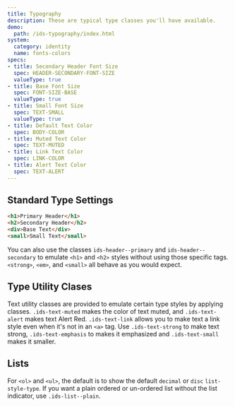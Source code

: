 ```yaml
---
title: Typography
description: These are typical type classes you'll have available.
demo:
  path: /ids-typography/index.html
system:
  category: identity
  name: fonts-colors
specs:
- title: Secondary Header Font Size
  spec: HEADER-SECONDARY-FONT-SIZE
  valueType: true
- title: Base Font Size
  spec: FONT-SIZE-BASE
  valueType: true
- title: Small Font Size
  spec: TEXT-SMALL
  valueType: true
- title: Default Text Color
  spec: BODY-COLOR
- title: Muted Text Color
  spec: TEXT-MUTED
- title: Link Text Color
  spec: LINK-COLOR
- title: Alert Text Color
  spec: TEXT-ALERT
---
```


## Standard Type Settings

```html
<h1>Primary Header</h1>
<h2>Secondary Header</h2>
<div>Base Text</div>
<small>Small Text</small>
```

You can also use the classes `ids-header--primary` and `ids-header--secondary` to emulate `<h1>` and `<h2>` styles without using those specific tags. `<strong>`, `<em>`, and `<small>` all behave as you would expect.

## Type Utility Clases

Text utility classes are provided to emulate certain type styles by applying classes. `.ids-text-muted` makes the <span class="ids-text-muted">color of text muted</span>, and `.ids-text-alert` makes text <span class="ids-text-alert">Alert Red</span>. `.ids-text-link` allows you to <span class="ids-text-link">make text a link style</span> even when it's not in an `<a>` tag. Use `.ids-text-strong` to make text <span class="ids-text-strong">strong</span>, `.ids-text-emphasis` to makes it <span class="ids-text-emphasis">emphasized</span> and `.ids-text-small` makes it <span class="ids-text-small">smaller</small>.

## Lists

For `<ol>` and `<ul>`, the default is to show the default `decimal` or `disc` `list-style-type`. If you want a plain ordered or un-ordered list without the list indicator, use `.ids-list--plain`.
